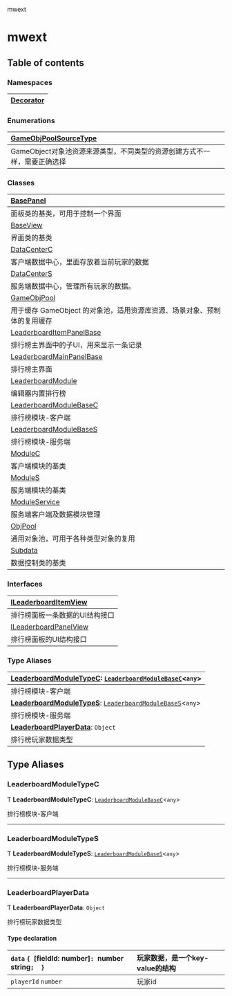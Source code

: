 mwext

# mwext <Badge type="tip" text="Namespace" /> <Score text="mwext" />

## Table of contents

### Namespaces <Score text="Namespaces" /> 
| [Decorator](mwext.Decorator.md)  |
| :----- |

### Enumerations <Score text="Enumerations" /> 
| [GameObjPoolSourceType](../enums/mwext.GameObjPoolSourceType.md)  |
| :-----|
| GameObject对象池资源来源类型，不同类型的资源创建方式不一样，需要正确选择|

### Classes <Score text="Classes" /> 
| [BasePanel](../classes/mwext.BasePanel.md)  |
| :-----|
| 面板类的基类，可用于控制一个界面|
| [BaseView](../classes/mwext.BaseView.md)  |
| 界面类的基类|
| [DataCenterC](../classes/mwext.DataCenterC.md)  |
| 客户端数据中心，里面存放着当前玩家的数据|
| [DataCenterS](../classes/mwext.DataCenterS.md)  |
| 服务端数据中心，管理所有玩家的数据。|
| [GameObjPool](../classes/mwext.GameObjPool.md)  |
| 用于缓存 GameObject 的对象池，适用资源库资源、场景对象、预制体的复用缓存|
| [LeaderboardItemPanelBase](../classes/mwext.LeaderboardItemPanelBase.md)  |
| 排行榜主界面中的子UI，用来显示一条记录|
| [LeaderboardMainPanelBase](../classes/mwext.LeaderboardMainPanelBase.md)  |
| 排行榜主界面|
| [LeaderboardModule](../classes/mwext.LeaderboardModule.md)  |
| 编辑器内置排行榜|
| [LeaderboardModuleBaseC](../classes/mwext.LeaderboardModuleBaseC.md)  |
| 排行榜模块-客户端|
| [LeaderboardModuleBaseS](../classes/mwext.LeaderboardModuleBaseS.md)  |
| 排行榜模块-服务端|
| [ModuleC](../classes/mwext.ModuleC.md)  |
| 客户端模块的基类|
| [ModuleS](../classes/mwext.ModuleS.md)  |
| 服务端模块的基类|
| [ModuleService](../classes/mwext.ModuleService.md)  |
| 服务端客户端及数据模块管理|
| [ObjPool](../classes/mwext.ObjPool.md)  |
| 通用对象池，可用于各种类型对象的复用|
| [Subdata](../classes/mwext.Subdata.md)  |
| 数据控制类的基类|

### Interfaces <Score text="Interfaces" /> 
| [ILeaderboardItemView](../interfaces/mwext.ILeaderboardItemView.md)  |
| :-----|
| 排行榜面板一条数据的UI结构接口|
| [ILeaderboardPanelView](../interfaces/mwext.ILeaderboardPanelView.md)  |
| 排行榜面板的UI结构接口|

### Type Aliases <Score text="Type" /> 
| **[LeaderboardModuleTypeC](Extension.mwext.md#leaderboardmoduletypec)**: [`LeaderboardModuleBaseC`](../classes/mwext.LeaderboardModuleBaseC.md)<`any`\>  |
| :-----|
| 排行榜模块-客户端|
| **[LeaderboardModuleTypeS](Extension.mwext.md#leaderboardmoduletypes)**: [`LeaderboardModuleBaseS`](../classes/mwext.LeaderboardModuleBaseS.md)<`any`\>  |
| 排行榜模块-服务端|
| **[LeaderboardPlayerData](Extension.mwext.md#leaderboardplayerdata)**: `Object`  |
| 排行榜玩家数据类型|

## Type Aliases

### LeaderboardModuleTypeC <Score text="LeaderboardModuleTypeC" /> 

Ƭ **LeaderboardModuleTypeC**: [`LeaderboardModuleBaseC`](../classes/mwext.LeaderboardModuleBaseC.md)<`any`\>

排行榜模块-客户端

___

### LeaderboardModuleTypeS <Score text="LeaderboardModuleTypeS" /> 

Ƭ **LeaderboardModuleTypeS**: [`LeaderboardModuleBaseS`](../classes/mwext.LeaderboardModuleBaseS.md)<`any`\>

排行榜模块-服务端

___

### LeaderboardPlayerData <Score text="LeaderboardPlayerData" /> 

Ƭ **LeaderboardPlayerData**: `Object`

排行榜玩家数据类型

#### Type declaration

| `data` `{ `[fieldId: number]`: `number`  `string`;  }` | 玩家数据，是一个key-value的结构 |
| :------ | :------ |
| `playerId` `number` | 玩家id |
